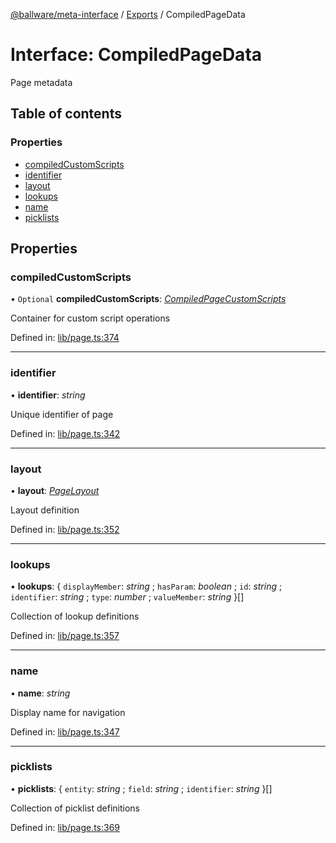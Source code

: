 [@ballware/meta-interface](../README.md) / [Exports](../modules.md) / CompiledPageData

# Interface: CompiledPageData

Page metadata

## Table of contents

### Properties

- [compiledCustomScripts](compiledpagedata.md#compiledcustomscripts)
- [identifier](compiledpagedata.md#identifier)
- [layout](compiledpagedata.md#layout)
- [lookups](compiledpagedata.md#lookups)
- [name](compiledpagedata.md#name)
- [picklists](compiledpagedata.md#picklists)

## Properties

### compiledCustomScripts

• `Optional` **compiledCustomScripts**: [*CompiledPageCustomScripts*](compiledpagecustomscripts.md)

Container for custom script operations

Defined in: [lib/page.ts:374](https://github.com/ballware/ballware-client/blob/69c8328/libs/meta-interface/src/lib/page.ts#L374)

___

### identifier

• **identifier**: *string*

Unique identifier of page

Defined in: [lib/page.ts:342](https://github.com/ballware/ballware-client/blob/69c8328/libs/meta-interface/src/lib/page.ts#L342)

___

### layout

• **layout**: [*PageLayout*](pagelayout.md)

Layout definition

Defined in: [lib/page.ts:352](https://github.com/ballware/ballware-client/blob/69c8328/libs/meta-interface/src/lib/page.ts#L352)

___

### lookups

• **lookups**: { `displayMember`: *string* ; `hasParam`: *boolean* ; `id`: *string* ; `identifier`: *string* ; `type`: *number* ; `valueMember`: *string*  }[]

Collection of lookup definitions

Defined in: [lib/page.ts:357](https://github.com/ballware/ballware-client/blob/69c8328/libs/meta-interface/src/lib/page.ts#L357)

___

### name

• **name**: *string*

Display name for navigation

Defined in: [lib/page.ts:347](https://github.com/ballware/ballware-client/blob/69c8328/libs/meta-interface/src/lib/page.ts#L347)

___

### picklists

• **picklists**: { `entity`: *string* ; `field`: *string* ; `identifier`: *string*  }[]

Collection of picklist definitions

Defined in: [lib/page.ts:369](https://github.com/ballware/ballware-client/blob/69c8328/libs/meta-interface/src/lib/page.ts#L369)
